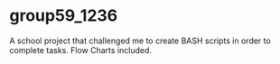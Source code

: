 # group59_1236
A school project that challenged me to create BASH scripts in order to complete tasks.
Flow Charts included.
